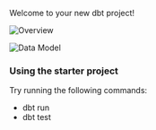 Welcome to your new dbt project!

![Overview](https://user-images.githubusercontent.com/67676957/249584721-ef14458b-e351-4ac7-ade2-c54ff9d9202e.png)

![Data Model](https://user-images.githubusercontent.com/67676957/249593246-bf979115-f757-4c42-99e4-838ea9fb6f1d.png)

### Using the starter project

Try running the following commands:
- dbt run
- dbt test


